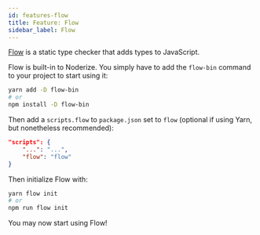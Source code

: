 ```yaml
---
id: features-flow
title: Feature: Flow
sidebar_label: Flow
---
```


[Flow](https://flow.org/) is a static type checker that adds types to JavaScript.

Flow is built-in to Noderize. You simply have to add the `flow-bin` command to your project to start using it:

```bash
yarn add -D flow-bin
# or
npm install -D flow-bin
```

Then add a `scripts.flow` to `package.json` set to `flow` (optional if using Yarn, but nonetheless recommended):

```json
"scripts": {
    "...": "...",
    "flow": "flow"
}
```

Then initialize Flow with:

```bash
yarn flow init
# or
npm run flow init
```

You may now start using Flow!
